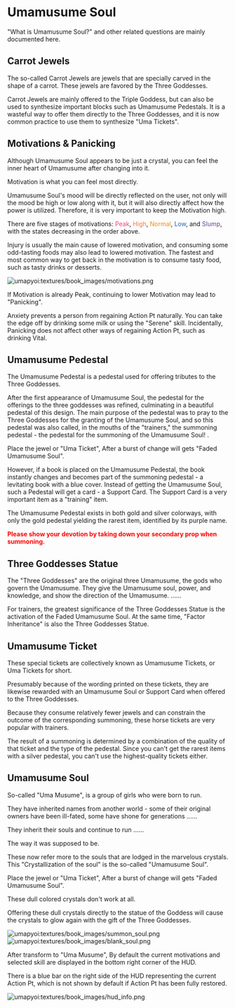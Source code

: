 # Umamusume Soul
"What is Umamusume Soul?" and other related questions are mainly documented here.

## Carrot Jewels
The so-called Carrot Jewels are jewels that are specially carved in the shape of a carrot. These jewels are favored by the Three Goddesses. 

 Carrot Jewels are mainly offered to the Triple Goddess, but can also be used to synthesize important blocks such as Umamusume Pedestals. It is a wasteful way to offer them directly to the Three Goddesses, and it is now common practice to use them to synthesize "Uma Tickets".

## Motivations & Panicking
Although Umamusume Soul appears to be just a crystal, you can feel the inner heart of Umamusume after changing into it. 

Motivation is what you can feel most directly. 

Umamusume Soul's mood will be directly reflected on the user, not only will the mood be high or low along with it, but it will also directly affect how the power is utilized. Therefore, it is very important to keep the Motivation high.

There are five stages of motivations: <span style="color:#EB4573">Peak</span>, <span style="color:#EE7C40">High</span>, <span style="color:#F18E0F">Normal</span>, <span style="color:#1968B3">Low</span>, and <span style="color:#6A4497">Slump</span>, with the states decreasing in the order above. 

 Injury is usually the main cause of lowered motivation, and consuming some odd-tasting foods may also lead to lowered motivation. The fastest and most common way to get back in the motivation is to consume tasty food, such as tasty drinks or desserts.

![umapyoi:textures/book_images/motivations.png](/umapyoi/assets/img/book_images/motivations.png)

If Motivation is already Peak, continuing to lower Motivation may lead to "Panicking". 

 Anxiety prevents a person from regaining Action Pt naturally. You can take the edge off by drinking some milk or using the "Serene" skill. Incidentally, Panicking does not affect other ways of regaining Action Pt, such as drinking Vital.

## Umamusume Pedestal
The Umamusume Pedestal is a pedestal used for offering tributes to the Three Goddesses.

 After the first appearance of Umamusume Soul, the pedestal for the offerings to the three goddesses was refined, culminating in a beautiful pedestal of this design. The main purpose of the pedestal was to pray to the Three Goddesses for the granting of the Umamusume Soul, and so this pedestal was also called, in the mouths of the "trainers," the summoning pedestal - the pedestal for the summoning of the Umamusume Soul! .

Place the jewel or "Uma Ticket", After a burst of change will gets "Faded Umamusume Soul". 

However, if a book is placed on the Umamusume Pedestal, the book instantly changes and becomes part of the summoning pedestal - a levitating book with a blue cover. Instead of getting the Umamusume Soul, such a Pedestal will get a card - a Support Card. The Support Card is a very important item as a "training" item.

The Umamusume Pedestal exists in both gold and silver colorways, with only the gold pedestal yielding the rarest item, identified by its purple name. 



<span style="color:#f00"><b>Please show your devotion by taking down your secondary prop when summoning.</b></span>

## Three Goddesses Statue
The "Three Goddesses" are the original three Umamusume, the gods who govern the Umamusume. They give the Umamusume soul, power, and knowledge, and show the direction of the Umamusume. ......

For trainers, the greatest significance of the Three Goddesses Statue is the activation of the Faded Umamusume Soul. At the same time, "Factor Inheritance" is also the Three Goddesses Statue.

## Umamusume Ticket
These special tickets are collectively known as Umamusume Tickets, or Uma Tickets for short. 

 Presumably because of the wording printed on these tickets, they are likewise rewarded with an Umamusume Soul or Support Card when offered to the Three Goddesses.

Because they consume relatively fewer jewels and can constrain the outcome of the corresponding summoning, these horse tickets are very popular with trainers. 

 The result of a summoning is determined by a combination of the quality of that ticket and the type of the pedestal. Since you can't get the rarest items with a silver pedestal, you can't use the highest-quality tickets either.

## Umamusume Soul
So-called "Uma Musume", is a group of girls who were born to run.

They have inherited names from another world - some of their original owners have been ill-fated, some have shone for generations ......

They inherit their souls and continue to run ......

The way it was supposed to be.

These now refer more to the souls that are lodged in the marvelous crystals. This "Crystallization of the soul" is the so-called "Umamusume Soul".

Place the jewel or "Uma Ticket", After a burst of change will gets "Faded Umamusume Soul". 

These dull colored crystals don't work at all. 

Offering these dull crystals directly to the statue of the Goddess will cause the crystals to glow again with the gift of the Three Goddesses.

![umapyoi:textures/book_images/summon_soul.png](/umapyoi/assets/img/book_images/summon_soul.png)
![umapyoi:textures/book_images/blank_soul.png](/umapyoi/assets/img/book_images/blank_soul.png)

After transform to "Uma Musume", By default the current motivations and selected skill are displayed in the bottom right corner of the HUD. 

 There is a blue bar on the right side of the HUD representing the current Action Pt, which is not shown by default if Action Pt has been fully restored.

![umapyoi:textures/book_images/hud_info.png](/umapyoi/assets/img/book_images/hud_info.png)

